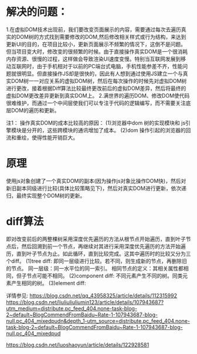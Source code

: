 # 解决的问题：
1.在虚拟DOM技术出现前，我们要改变页面展示的内容，需要通过每次去遍历真实的DOM树的方式找到需要修改的DOM,然后修改相关样式或行为结构，来达到更新UI的目的，在项目比较小，更新页面展示不频繁的情况下，这倒不是问题。但当项目变大时，修改变的很频繁的时候。由于直接操作真实DOM是一个很消耗内存资源、很慢的过程，这样做会导致渲染UI速度变慢。特别当互联网发展到移动互联网时，由于手机相对于以前的PC端台式电脑，手机性能参差不齐，性能问题就很明显。但直接操作JS却是很快的，因此有人想到通过使用JS建立一个与真实DOM树一一对应关系的虚拟DOM树，然后在每次操作的时候先对虚拟DOM树进行更改，接着根据Diff算法比较最终更改前后的虚拟DOM差异，然后将最终的虚拟DOM更改差异更新到真实DOM上。
2.满世界的遍历DOM、修改DOM使代码很难维护，而通过一个中间层使我们可以专注于代码的逻辑编写，而不需要关注底层DOM的遍历和更新。

注1：
  操作真实DOM的成本比较高的原因：
  (1)浏览器中dom 树的实现模块和 js引擎模块是分开的，这些跨模块的通讯增加了成本。
  (2)dom 操作引起的浏览器的回流和重绘，使得性能开销巨大。

# 原理
使用js对象创建了一个真实DOM的副本(因为操作js对象比操作DOM快)，然后对新旧副本同级进行比较(具体比较策略见下)，然后对真实DOM进行更新，依次递归，最终实现整个DOM树的更新。

# diff算法
  即对改变前后的两整棵树采用深度优先遍历的方法从根节点开始遍历，直到叶子节点后，然后回溯到前一个节点，再继续对其进行采用深度优先遍历的方法开始遍历，直到叶子节点为止。如此循环，直到比较完成。这其中遍历时的比较又分为三个diff。
  (1)tree diff: 即同一层级进行比较。若不同，则生成新的节点，再删除旧的节点。
    同一层级：同一水平位的同一索引。
    相同节点的定义：其相关属性都相同，但子节点可能不相同。
  (2)component diff: 不同元素产生不同的树。同类元素产生相同的树。
  (3)element diff: 


详情参见:
  https://blog.csdn.net/qq_43958325/article/details/112315992
  https://blog.csdn.net/liuliuliuliumin123/article/details/107943687?utm_medium=distribute.pc_feed_404.none-task-blog-2~default~BlogCommendFromBaidu~Rate-1-107943687-blog-null.pc_404_mixedpudn&depth_1-utm_source=distribute.pc_feed_404.none-task-blog-2~default~BlogCommendFromBaidu~Rate-1-107943687-blog-null.pc_404_mixedpud

  https://blog.csdn.net/luoshaoyun/article/details/122928581


